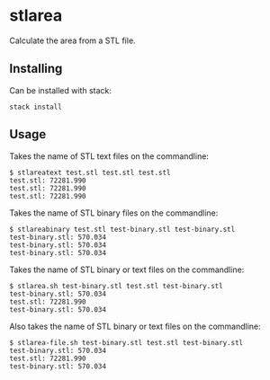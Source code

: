 # stlarea

Calculate the area from a STL file.

## Installing

Can be installed with stack:

    stack install

## Usage

Takes the name of STL text files on the commandline:

    $ stlareatext test.stl test.stl test.stl
    test.stl: 72281.990
    test.stl: 72281.990
    test.stl: 72281.990

Takes the name of STL binary files on the commandline:

    $ stlareabinary test.stl test-binary.stl test-binary.stl
    test-binary.stl: 570.034
    test-binary.stl: 570.034
    test-binary.stl: 570.034

Takes the name of STL binary or text files on the commandline:

    $ stlarea.sh test-binary.stl test.stl test-binary.stl
    test-binary.stl: 570.034
    test.stl: 72281.990
    test-binary.stl: 570.034

Also takes the name of STL binary or text files on the commandline:

    $ stlarea-file.sh test-binary.stl test.stl test-binary.stl
    test-binary.stl: 570.034
    test.stl: 72281.990
    test-binary.stl: 570.034
